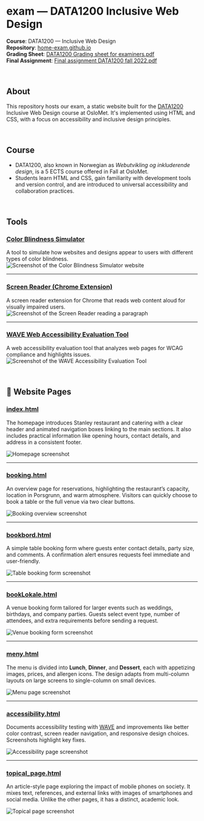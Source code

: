 # exam — DATA1200 Inclusive Web Design

**Course**: DATA1200 — Inclusive Web Design  
**Repository**: [home-exam.github.io](https://github.com/Sspect/home-exam.github.io)  
**Grading Sheet**: [DATA1200 Grading sheet for examiners.pdf](pdfs/DATA1200%20Grading%20sheet%20for%20examiners.pdf)  
**Final Assignment**: [Final assignment DATA1200 fall 2022.pdf](pdfs/Final%20assignment%20DATA1200%20fall%202022.pdf)  

<br>

## About
This repository hosts our exam, a static website built for the [DATA1200](https://student.oslomet.no/en/studier/-/studieinfo/emne/DATA1200/2021/H%C3%98ST) Inclusive Web Design course at OsloMet. It's implemented using HTML and CSS, with a focus on accessibility and inclusive design principles.

<br>

## Course
- DATA1200, also known in Norwegian as _Webutvikling og inkluderende design_, is a 5 ECTS course offered in Fall at OsloMet.
- Students learn HTML and CSS, gain familiarity with development tools and version control, and are introduced to universal accessibility and collaboration practices.

<br>

## Tools

### [Color Blindness Simulator](https://www.toptal.com/designers/colorfilter)  
A tool to simulate how websites and designs appear to users with different types of color blindness.  
![Screenshot of the Color Blindness Simulator website](img/readme/image.png)

---

### [Screen Reader (Chrome Extension)](https://chromewebstore.google.com/detail/screen-reader/kgejglhpjiefppelpmljglcjbhoiplfn?hl=en)  
A screen reader extension for Chrome that reads web content aloud for visually impaired users.  
![Screenshot of the Screen Reader reading a paragraph](img/readme/image-1.png)

---

### [WAVE Web Accessibility Evaluation Tool](https://wave.webaim.org/)  
A web accessibility evaluation tool that analyzes web pages for WCAG compliance and highlights issues.  
![Screenshot of the WAVE Accessibility Evaluation Tool](img/Accessibility/Picture2.png)

<br>

## 📄 Website Pages

### [index.html](https://sspect.github.io/home-exam.github.io/index.html)  
The homepage introduces Stanley restaurant and catering with a clear header and animated navigation boxes linking to the main sections. It also includes practical information like opening hours, contact details, and address in a consistent footer.  

![Homepage screenshot](img/readme/image-2.png)

---

### [booking.html](https://sspect.github.io/home-exam.github.io/booking.html)  
An overview page for reservations, highlighting the restaurant’s capacity, location in Porsgrunn, and warm atmosphere. Visitors can quickly choose to book a table or the full venue via two clear buttons.  

![Booking overview screenshot](img/readme/image-3.png)

---

### [bookbord.html](https://sspect.github.io/home-exam.github.io/bookbord.html)  
A simple table booking form where guests enter contact details, party size, and comments. A confirmation alert ensures requests feel immediate and user-friendly.  

![Table booking form screenshot](img/readme/image-4.png)

---

### [bookLokale.html](https://sspect.github.io/home-exam.github.io/bookLokale.html)  
A venue booking form tailored for larger events such as weddings, birthdays, and company parties. Guests select event type, number of attendees, and extra requirements before sending a request.  

![Venue booking form screenshot](img/readme/image-5.png)

---

### [meny.html](https://sspect.github.io/home-exam.github.io/meny.html)  
The menu is divided into **Lunch**, **Dinner**, and **Dessert**, each with appetizing images, prices, and allergen icons. The design adapts from multi-column layouts on large screens to single-column on small devices.  

![Menu page screenshot](img/readme/image-6.png)

---

### [accessibility.html](https://sspect.github.io/home-exam.github.io/accessibility.html)  
Documents accessibility testing with [WAVE](https://wave.webaim.org/) and improvements like better color contrast, screen reader navigation, and responsive design choices. Screenshots highlight key fixes.  

![Accessibility page screenshot](img/readme/image-7.png)

---

### [topical_page.html](https://sspect.github.io/home-exam.github.io/topical_page.html)  
An article-style page exploring the impact of mobile phones on society. It mixes text, references, and external links with images of smartphones and social media. Unlike the other pages, it has a distinct, academic look.  

![Topical page screenshot](img/readme/image-8.png)
